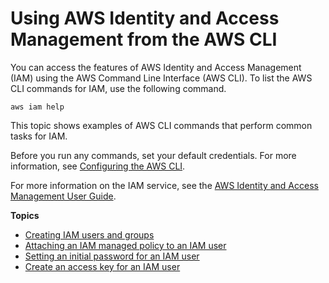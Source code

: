 # Using AWS Identity and Access Management from the AWS CLI<a name="cli-services-iam"></a>

You can access the features of AWS Identity and Access Management \(IAM\) using the AWS Command Line Interface \(AWS CLI\)\. To list the AWS CLI commands for IAM, use the following command\.

```
aws iam help
```

This topic shows examples of AWS CLI commands that perform common tasks for IAM\.

Before you run any commands, set your default credentials\. For more information, see [Configuring the AWS CLI](cli-chap-configure.md)\.

For more information on the IAM service, see the [AWS Identity and Access Management User Guide](https://docs.aws.amazon.com/IAM/latest/UserGuide/introduction.html)\.

**Topics**
+ [Creating IAM users and groups](cli-services-iam-new-user-group.md)
+ [Attaching an IAM managed policy to an IAM user](cli-services-iam-policy.md)
+ [Setting an initial password for an IAM user](cli-services-iam-set-pw.md)
+ [Create an access key for an IAM user](cli-services-iam-create-creds.md)